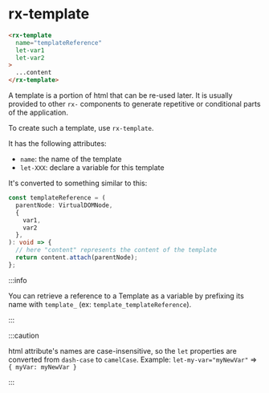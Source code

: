 # rx-template

```html
<rx-template
  name="templateReference"
  let-var1
  let-var2
>
  ...content
</rx-template>
```

A template is a portion of html that can be re-used later. 
It is usually provided to other `rx-` components to generate repetitive or conditional parts of the application.

To create such a template, use `rx-template`.

It has the following attributes:

- `name`: the name of the template
- `let-XXX`: declare a variable for this template

It's converted to something similar to this:

```ts
const templateReference = (
  parentNode: VirtualDOMNode,
  {
    var1,
    var2
  },
): void => {
  // here "content" represents the content of the template
  return content.attach(parentNode);
};
```

:::info

You can retrieve a reference to a Template as a variable by prefixing its name with `template_`
(ex: `template_templateReference`).

:::

:::caution

html attribute's names are case-insensitive, so the `let` properties are converted from `dash-case`
to `camelCase`. Example: `let-my-var="myNewVar"` => `{ myVar: myNewVar }`

:::
